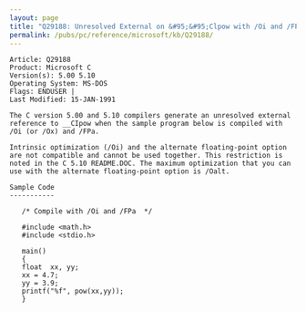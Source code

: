 ```yaml
---
layout: page
title: "Q29188: Unresolved External on &#95;&#95;Clpow with /Oi and /FPa in C 5.xx"
permalink: /pubs/pc/reference/microsoft/kb/Q29188/
---
```


	Article: Q29188
	Product: Microsoft C
	Version(s): 5.00 5.10
	Operating System: MS-DOS
	Flags: ENDUSER |
	Last Modified: 15-JAN-1991
	
	The C version 5.00 and 5.10 compilers generate an unresolved external
	reference to __CIpow when the sample program below is compiled with
	/Oi (or /Ox) and /FPa.
	
	Intrinsic optimization (/Oi) and the alternate floating-point option
	are not compatible and cannot be used together. This restriction is
	noted in the C 5.10 README.DOC. The maximum optimization that you can
	use with the alternate floating-point option is /Oalt.
	
	Sample Code
	-----------
	
	   /* Compile with /Oi and /FPa  */
	
	   #include <math.h>
	   #include <stdio.h>
	
	   main()
	   {
	   float  xx, yy;
	   xx = 4.7;
	   yy = 3.9;
	   printf("%f", pow(xx,yy));
	   }
